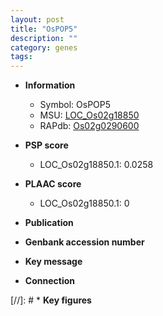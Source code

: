 ```yaml
---
layout: post
title: "OsPOP5"
description: ""
category: genes
tags: 
---
```


* **Information**  
    + Symbol: OsPOP5  
    + MSU: [LOC_Os02g18850](http://rice.plantbiology.msu.edu/cgi-bin/ORF_infopage.cgi?orf=LOC_Os02g18850)  
    + RAPdb: [Os02g0290600](http://rapdb.dna.affrc.go.jp/viewer/gbrowse_details/irgsp1?name=Os02g0290600)  

* **PSP score**  
    + LOC_Os02g18850.1: 0.0258 

* **PLAAC score**  
    + LOC_Os02g18850.1: 0 

* **Publication**  

* **Genbank accession number**  

* **Key message**  

* **Connection**  

[//]: # * **Key figures**  


